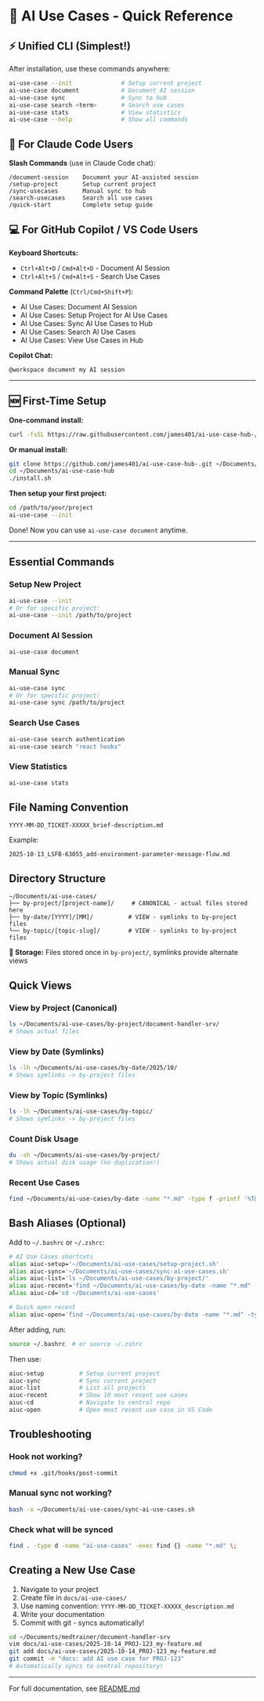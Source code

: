 # 🚀 AI Use Cases - Quick Reference

## ⚡ Unified CLI (Simplest!)

After installation, use these commands anywhere:

```bash
ai-use-case --init              # Setup current project
ai-use-case document            # Document AI session
ai-use-case sync                # Sync to hub
ai-use-case search <term>       # Search use cases
ai-use-case stats               # View statistics
ai-use-case --help              # Show all commands
```

## 🤖 For Claude Code Users

**Slash Commands** (use in Claude Code chat):
```
/document-session    Document your AI-assisted session
/setup-project       Setup current project
/sync-usecases       Manual sync to hub
/search-usecases     Search all use cases
/quick-start         Complete setup guide
```

## 💻 For GitHub Copilot / VS Code Users

**Keyboard Shortcuts:**
- `Ctrl+Alt+D` / `Cmd+Alt+D` - Document AI Session
- `Ctrl+Alt+S` / `Cmd+Alt+S` - Search Use Cases

**Command Palette** (`Ctrl/Cmd+Shift+P`):
- AI Use Cases: Document AI Session
- AI Use Cases: Setup Project for AI Use Cases
- AI Use Cases: Sync AI Use Cases to Hub
- AI Use Cases: Search AI Use Cases
- AI Use Cases: View Use Cases in Hub

**Copilot Chat:**
```
@workspace document my AI session
```

---

## 🆕 First-Time Setup

**One-command install:**
```bash
curl -fsSL https://raw.githubusercontent.com/james401/ai-use-case-hub-/main/install.sh | bash
```

**Or manual install:**
```bash
git clone https://github.com/james401/ai-use-case-hub-.git ~/Documents/ai-use-case-hub
cd ~/Documents/ai-use-case-hub
./install.sh
```

**Then setup your first project:**
```bash
cd /path/to/your/project
ai-use-case --init
```

Done! Now you can use `ai-use-case document` anytime.

---

## Essential Commands

### Setup New Project
```bash
ai-use-case --init
# Or for specific project:
ai-use-case --init /path/to/project
```

### Document AI Session
```bash
ai-use-case document
```

### Manual Sync
```bash
ai-use-case sync
# Or for specific project:
ai-use-case sync /path/to/project
```

### Search Use Cases
```bash
ai-use-case search authentication
ai-use-case search "react hooks"
```

### View Statistics
```bash
ai-use-case stats
```

## File Naming Convention
```
YYYY-MM-DD_TICKET-XXXXX_brief-description.md
```

Example:
```
2025-10-13_LSFB-63055_add-environment-parameter-message-flow.md
```

## Directory Structure
```
~/Documents/ai-use-cases/
├── by-project/[project-name]/     # CANONICAL - actual files stored here
├── by-date/[YYYY]/[MM]/          # VIEW - symlinks to by-project files
└── by-topic/[topic-slug]/        # VIEW - symlinks to by-project files
```

**💾 Storage:** Files stored once in `by-project/`, symlinks provide alternate views

## Quick Views

### View by Project (Canonical)
```bash
ls ~/Documents/ai-use-cases/by-project/document-handler-srv/
# Shows actual files
```

### View by Date (Symlinks)
```bash
ls -lh ~/Documents/ai-use-cases/by-date/2025/10/
# Shows symlinks -> by-project files
```

### View by Topic (Symlinks)
```bash
ls -lh ~/Documents/ai-use-cases/by-topic/
# Shows symlinks -> by-project files
```

### Count Disk Usage
```bash
du -sh ~/Documents/ai-use-cases/by-project/
# Shows actual disk usage (no duplication!)
```

### Recent Use Cases
```bash
find ~/Documents/ai-use-cases/by-date -name "*.md" -type f -printf '%T@ %p\n' | sort -rn | head -5 | cut -d' ' -f2-
```

## Bash Aliases (Optional)

Add to `~/.bashrc` or `~/.zshrc`:

```bash
# AI Use Cases shortcuts
alias aiuc-setup='~/Documents/ai-use-cases/setup-project.sh'
alias aiuc-sync='~/Documents/ai-use-cases/sync-ai-use-cases.sh'
alias aiuc-list='ls ~/Documents/ai-use-cases/by-project/'
alias aiuc-recent='find ~/Documents/ai-use-cases/by-date -name "*.md" -type f -printf "%T@ %p\n" | sort -rn | head -10 | cut -d" " -f2-'
alias aiuc-cd='cd ~/Documents/ai-use-cases'

# Quick open recent
alias aiuc-open='find ~/Documents/ai-use-cases/by-date -name "*.md" -type f -printf "%T@ %p\n" | sort -rn | head -1 | cut -d" " -f2- | xargs code'
```

After adding, run:
```bash
source ~/.bashrc  # or source ~/.zshrc
```

Then use:
```bash
aiuc-setup          # Setup current project
aiuc-sync           # Sync current project
aiuc-list           # List all projects
aiuc-recent         # Show 10 most recent use cases
aiuc-cd             # Navigate to central repo
aiuc-open           # Open most recent use case in VS Code
```

## Troubleshooting

### Hook not working?
```bash
chmod +x .git/hooks/post-commit
```

### Manual sync not working?
```bash
bash -x ~/Documents/ai-use-cases/sync-ai-use-cases.sh
```

### Check what will be synced
```bash
find . -type d -name "ai-use-cases" -exec find {} -name "*.md" \;
```

## Creating a New Use Case

1. Navigate to your project
2. Create file in `docs/ai-use-cases/`
3. Use naming convention: `YYYY-MM-DD_TICKET-XXXXX_description.md`
4. Write your documentation
5. Commit with git - syncs automatically!

```bash
cd ~/Documents/medtrainer/document-handler-srv
vim docs/ai-use-cases/2025-10-14_PROJ-123_my-feature.md
git add docs/ai-use-cases/2025-10-14_PROJ-123_my-feature.md
git commit -m "docs: add AI use case for PROJ-123"
# Automatically syncs to central repository!
```

---

For full documentation, see [README.md](./README.md)
